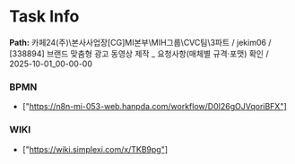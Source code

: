 # Task Info

**Path:** 카페24(주)\본사사업장\[CG]MI본부\MIH그룹\CVC팀\3파트 / jekim06 / [338894] 브랜드 맞춤형 광고 동영상 제작 _ 요청사항(매체별 규격·포맷) 확인 / 2025-10-01_00-00-00

### BPMN
- ["https://n8n-mi-053-web.hanpda.com/workflow/D0I26gOJVqoriBFX"]

### WIKI
- ["https://wiki.simplexi.com/x/TKB9pg"]

